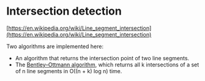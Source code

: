 # Intersection detection

[https://en.wikipedia.org/wiki/Line_segment_intersection](https://en.wikipedia.org/wiki/Line_segment_intersection)

Two algorithms are implemented here:

* An algorithm that returns the intersection point of two line segments.
* The [Bentley–Ottmann algorithm](https://en.wikipedia.org/wiki/Bentley%E2%80%93Ottmann_algorithm), which returns all k intersections of a set of n line segments in O((n + k) log n) time.
